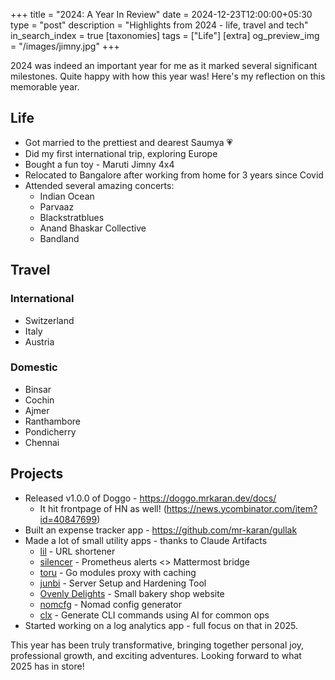+++
title = "2024: A Year In Review"
date = 2024-12-23T12:00:00+05:30
type = "post"
description = "Highlights from 2024 - life, travel and tech"
in_search_index = true
[taxonomies]
tags = ["Life"]
[extra]
og_preview_img = "/images/jimny.jpg"
+++

2024 was indeed an important year for me as it marked several significant milestones. Quite happy with how this year was! Here's
my reflection on this memorable year.

## Life

- Got married to the prettiest and dearest Saumya 💗
- Did my first international trip, exploring Europe
- Bought a fun toy - Maruti Jimny 4x4
- Relocated to Bangalore after working from home for 3 years since Covid
- Attended several amazing concerts:
  - Indian Ocean
  - Parvaaz
  - Blackstratblues
  - Anand Bhaskar Collective
  - Bandland

## Travel

### International

- Switzerland
- Italy
- Austria

### Domestic

- Binsar
- Cochin
- Ajmer
- Ranthambore
- Pondicherry
- Chennai

## Projects

- Released v1.0.0 of Doggo - https://doggo.mrkaran.dev/docs/
  - It hit frontpage of HN as well! (https://news.ycombinator.com/item?id=40847699)
- Built an expense tracker app - https://github.com/mr-karan/gullak
- Made a lot of small utility apps - thanks to Claude Artifacts
  - [lil](https://github.com/mr-karan/lil) - URL shortener
  - [silencer](https://github.com/mr-karan/silencer) - Prometheus alerts <> Mattermost bridge
  - [toru](https://github.com/mr-karan/toru) - Go modules proxy with caching
  - [junbi](https://github.com/mr-karan/junbi) - Server Setup and Hardening Tool
  - [Ovenly Delights](https://chocolates.ovenlydelights.shop/) - Small bakery shop website
  - [nomcfg](https://github.com/mr-karan/nomcfg) - Nomad config generator
  - [clx](https://github.com/mr-karan/clx) - Generate CLI commands using AI for common ops
- Started working on a log analytics app - full focus on that in 2025.

This year has been truly transformative, bringing together personal joy, professional growth, and exciting adventures. Looking forward to what 2025 has in store!
